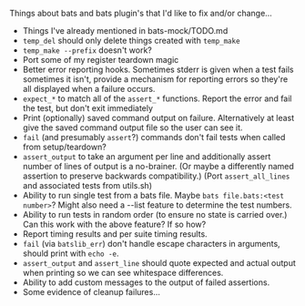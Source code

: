 Things about bats and bats plugin's that I'd like to fix and/or change...

* Things I've already mentioned in bats-mock/TODO.md
* `temp_del` should only delete things created with `temp_make`
* `temp_make --prefix` doesn't work?
* Port some of my register teardown magic
* Better error reporting hooks.  Sometimes stderr is given when a test fails sometimes it isn't, provide a mechanism for reporting errors so they're all displayed when a failure occurs.
* `expect_*` to match all of the `assert_*` functions.  Report the error and fail the test, but don't exit immediately
* Print (optionally) saved command output on failure.  Alternatively at least give the saved command output file so the user can see it.
* `fail` (and presumably `assert`?) commands don't fail tests when called from setup/teardown?
* `assert_output` to take an argument per line and additionally assert number of lines of output is a no-brainer.  (Or maybe a differently named assertion to preserve backwards compatibility.)  (Port `assert_all_lines` and associated tests from utils.sh)
* Ability to run single test from a bats file.  Maybe `bats file.bats:<test number>`?  Might also need a --list feature to determine the test numbers.
* Ability to run tests in random order (to ensure no state is carried over.)  Can this work with the above feature?  If so how?
* Report timing results and per suite timing results.
* `fail` (via `batslib_err`) don't handle escape characters in arguments, should print with `echo -e`.
* `assert_output` and `assert_line` should quote expected and actual output when printing so we can see whitespace differences.
* Ability to add custom messages to the output of failed assertions.
* Some evidence of cleanup failures...
